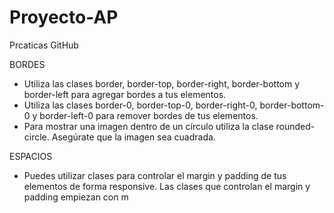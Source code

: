 # Proyecto-AP
Prcaticas GitHub

  BORDES
* Utiliza las clases border, border-top, border-right, border-bottom y border-left para agregar bordes a tus elementos.
* Utiliza las clases border-0, border-top-0, border-right-0, border-bottom-0 y border-left-0 para remover bordes de tus elementos.
* Para mostrar una imagen dentro de un círculo utiliza la clase rounded-circle. Asegúrate que la imagen sea cuadrada.

 ESPACIOS
 
 * Puedes utilizar clases para controlar el margin y padding de tus elementos de forma responsive.
 Las clases que controlan el margin y padding empiezan con m
